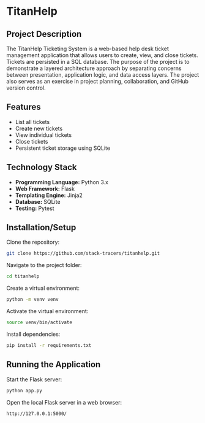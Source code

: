 # TitanHelp

## Project Description
The TitanHelp Ticketing System is a web-based help desk ticket management application that allows users to create, view, and close tickets. Tickets are persisted in a SQL database. The purpose of the project is to demonstrate a layered architecture approach by separating concerns between presentation, application logic, and data access layers. The project also serves as an exercise in project planning, collaboration, and GitHub version control.

## Features
- List all tickets
- Create new tickets
- View individual tickets
- Close tickets
- Persistent ticket storage using SQLite

## Technology Stack
- **Programming Language:** Python 3.x
- **Web Framework:** Flask
- **Templating Engine:** Jinja2
- **Database:** SQLite
- **Testing:** Pytest

## Installation/Setup
Clone the repository:
```bash
git clone https://github.com/stack-tracers/titanhelp.git
```

Navigate to the project folder:
```bash
cd titanhelp
```

Create a virtual environment:
```bash
python -m venv venv
```

Activate the virtual environment:
```bash
source venv/bin/activate
```

Install dependencies:
```bash
pip install -r requirements.txt
```

## Running the Application
Start the Flask server:
```bash
python app.py
```

Open the local Flask server in a web browser:
```
http://127.0.0.1:5000/
```
